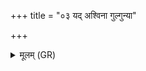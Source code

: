+++
title = "०३ यद् अश्विना गुल्गुन्या"

+++
<details><summary>मूलम् (GR)</summary>

यद् अश्विना गुल्गुन्या-  
-आञ्जने मधु संभृतं  
यद् अस्मिन् मधुघे मधु ।  
(…) ॥ +++(see 1de)+++
</details>